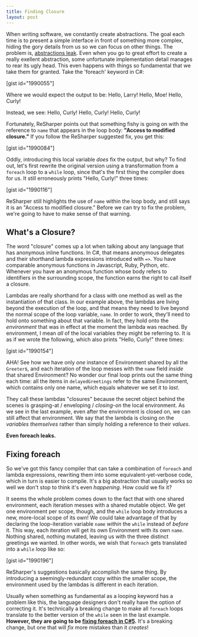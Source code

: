 ```yaml
---
title: Finding Closure
layout: post
---
```


When writing software, we constantly create abstractions.  The goal each time is to present a simple interface in front of something more complex, hiding the gory details from us so we can focus on other things.  The problem is, <a href="http://en.wikipedia.org/wiki/Leaky_abstraction">abstractions leak</a>.  Even when you go to great effort to create a really exellent abstraction, some unfortunate implementation detail manages to rear its ugly head.  This even happens with things so fundamental that we take them for granted.  Take the 'foreach' keyword in C#:<!--more-->

[gist id="1990055"]

<p>Where we would expect the output to be:
    Hello, Larry!
    Hello, Moe!
    Hello, Curly!</p>

<p>Instead, we see:
    Hello, Curly!
    Hello, Curly!
    Hello, Curly!</p>

Fortunately, ReSharper points out that something fishy is going on with the reference to <code>name</code> that appears in the loop body: <strong>"Access to modified closure."</strong>  If you follow the ReSharper suggested fix, you get this:

[gist id="1990084"]

Oddly, introducing this local variable <em>does</em> fix the output, but why?  To find out, let's first rewrite the original version using a transformation from a <code>foreach</code> loop to a <code>while</code> loop, since that's the first thing the compiler does for us.  It still erroneously prints "Hello, Curly!" three times:

[gist id="1990116"]

ReSharper still highlights the use of <code>name</code> within the loop body, and still says it is an "Access to modified closure."  Before we can try to fix the problem, we're going to have to make sense of that warning.

<h2>What's a Closure?</h2>

The word "closure" comes up a lot when talking about any language that has anonymous inline functions.  In C#, that means anonymous delegates and their shorthand lambda expressions introduced with <code>=&gt;</code>.  You have comparable anonymous functions in Javascript, Ruby, Python, etc.  Whenever you have an anonymous function whose body refers to identifiers in the surrounding scope, the function earns the right to call itself a closure.

Lambdas are really shorthand for a class with one method as well as the instantiation of that class.  In our example above, the lambdas are living beyond the execution of the loop, and that means they need to live beyond the normal scope of the loop variable, <code>name</code>.  In order to work, they'll need to hold onto something about that variable.  In fact, they hold onto the <em>environment</em> that was in effect at the moment the lambda was reached.  By environment, I mean <em>all</em> of the local variables they might be referring to.  It is as if we wrote the following, which also prints "Hello, Curly!" three times:

[gist id="1990154"]

AHA! See how we have only <em>one</em> instance of Environment shared by all the <code>Greeter</code>s, and each iteration of the loop messes with the <code>name</code> field <em>inside</em> that shared Environment?  No wonder our final loop prints out the same thing each time: all the items in <code>delayedGreetings</code> refer to the same Environment, which contains only one name, which equals whatever we set it to <em>last</em>.

They call these lambdas "closures" because the secret object behind the scenes is grasping-at / enveloping / <em>closing-on</em> the local environment.  As we see in the last example, even after the environment is closed on, we can still affect that environment.  We say that the lambda is closing on the <em>variables themselves</em> rather than simply holding a reference to their <em>values</em>.

<strong>Even foreach leaks.</strong>

<h2>Fixing foreach</h2>

So we've got this fancy compiler that can take a combination of <code>foreach</code> and lambda expressions, rewriting them into some equivalent-yet-verbose code, which in turn is easier to compile.  It's a big abstraction that usually works so well we don't stop to think it's even <em>happening</em>.  How could we fix it?

It seems the whole problem comes down to the fact that with one shared environment, each iteration messes with a shared mutable object.  We get one environment per scope, though, and the <code>while</code> loop body introduces a new, more-local scope of its own!  We could take advantage of that by declaring the loop-iteration variable <code>name</code> <em>within</em> the <code>while</code> instead of <em>before</em> it.  This way, each iteration will get its own Environment with its own <code>name</code>.  Nothing shared, nothing mutated, leaving us with the three distinct greetings we wanted.  In other words, we wish that <code>foreach</code> gets translated into a <code>while</code> loop like so:

[gist id="1990196"]

ReSharper's suggestions basically accomplish the same thing.  By introducing a seemingly-redundant copy within the smaller scope, the environment used by the lambdas is different in each iteration.

Usually when something as fundamental as a looping keyword has a problem like this, the language designers don't really have the option of correcting it.  It's technically a breaking change to make all <code>foreach</code> loops translate to the better version of the <code>while</code> seen in the last example.  <strong>However, they are going to be <a href="http://blogs.msdn.com/b/ericlippert/archive/2009/11/12/closing-over-the-loop-variable-considered-harmful.aspx">fixing foreach in C#5</a>.</strong> It's a breaking change, but one that will <em>fix</em> more mistakes than it <em>creates</em>!
